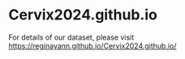 # Cervix2024.github.io

For details of our dataset, please visit https://reginayann.github.io/Cervix2024.github.io/
